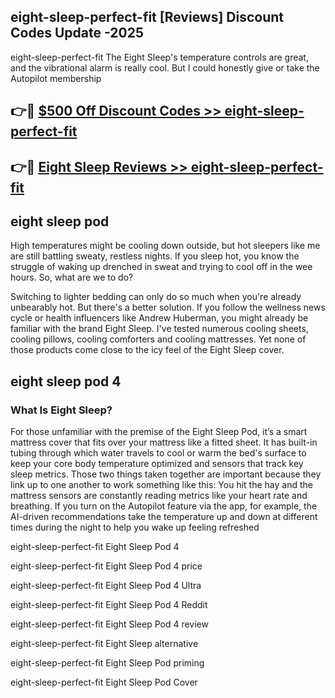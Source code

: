 ## eight-sleep-perfect-fit [Reviews​] Discount Codes Update -2025

eight-sleep-perfect-fit The Eight Sleep's temperature controls are great, and the vibrational alarm is really cool. But I could honestly give or take the Autopilot membership

## 👉🔴 [$500 Off Discount Codes >> eight-sleep-perfect-fit](http://download.freeplayer.one?title=eight-sleep-perfect-fit&ref=18-ES)

## 👉🔴 [Eight Sleep Reviews >> eight-sleep-perfect-fit](http://download.freeplayer.one?title=eight-sleep-perfect-fit&ref=18-ES)

## eight sleep pod

High temperatures might be cooling down outside, but hot sleepers like me are still battling sweaty, restless nights. If you sleep hot, you know the struggle of waking up drenched in sweat and trying to cool off in the wee hours. So, what are we to do?

Switching to lighter bedding can only do so much when you're already unbearably hot. But there's a better solution. If you follow the wellness news cycle or health influencers like Andrew Huberman, you might already be familiar with the brand Eight Sleep. I've tested numerous cooling sheets, cooling pillows, cooling comforters and cooling mattresses. Yet none of those products come close to the icy feel of the Eight Sleep cover.

## eight sleep pod 4

### What Is Eight Sleep?

For those unfamiliar with the premise of the Eight Sleep Pod, it’s a smart mattress cover that fits over your mattress like a fitted sheet. It has built-in tubing through which water travels to cool or warm the bed's surface to keep your core body temperature optimized and sensors that track key sleep metrics. Those two things taken together are important because they link up to one another to work something like this: You hit the hay and the mattress sensors are constantly reading metrics like your heart rate and breathing. If you turn on the Autopilot feature via the app, for example, the AI-driven recommendations take the temperature up and down at different times during the night to help you wake up feeling refreshed

eight-sleep-perfect-fit Eight Sleep Pod 4

eight-sleep-perfect-fit Eight Sleep Pod 4 price

eight-sleep-perfect-fit Eight Sleep Pod 4 Ultra

eight-sleep-perfect-fit Eight Sleep Pod 4 Reddit

eight-sleep-perfect-fit Eight Sleep Pod 4 review

eight-sleep-perfect-fit Eight Sleep alternative

eight-sleep-perfect-fit Eight Sleep Pod priming

eight-sleep-perfect-fit Eight Sleep Pod Cover
